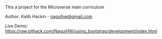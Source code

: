 This a project for the Microverse main curriculum

Author: Kalib Hackin - naguihw@gmail.com

Live Demo: https://raw.githack.com/NaguiHW/using_bootstrap/development/index.html

